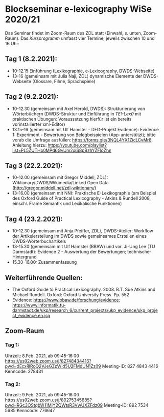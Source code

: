 # Blockseminar e-lexicography WiSe 2020/21

Das Seminar findet im Zoom-Raum des ZDL statt (Einwahl, s. unten, Zoom-Raum).
Das *Kursprogramm* umfasst vier Termine, jeweils zwischen 10 und 16 Uhr:

## Tag 1 (8.2.2021): 
* 10-12.15 Einführung (Lexikographie, e-Lexicography, DWDS-Webseite)
* 13-16 (gemeinsam mit Julia Naji, ZDL) dynamische Elemente der DWDS-Webseite (Glossare, Filme, Sprachspiele)

## Tag 2 (9.2.2021):
* 10-12.30 (gemeinsam mit Axel Herold, DWDS): Strukturierung von Wörterbüchern (DWDS-Struktur und Einführung in *TEI-Lex0* mit praktischen Übungen: Voraussetzung hierfür ist ein bereits vorinstallierter xml-Editor)
* 13.15-16 (gemeinsam mit Ulf Hamster - DFG-Projekt Evidence): Evidence 1: Experiment - Bewertung von Belegbeispielen (App-unterstützt); bitte vorab die Umfrage ausfüllen: https://forms.gle/3NQL4YX1ZicLCvMr8, Anleitung hierzu: https://youtube.com/playlist?list=PL5ZUTHo0MPd6GvUm2oiS8pBzhYZFloZhn

## Tag 3 (22.2.2021):
* 10-12.00 (gemeinsam mit Gregor Middell, ZDL): Wiktionary/DWDS/Wikimedia/Linked Open Data (http://gregor.middell.net/zdl-wiktionary/)
* 13-16.00 (gemeinsam mit NN): Praktische E-Lexikographie (am Beispiel des Oxford Guide of Practical Lexicography - Atkins & Rundell 2008, einschl. Frame Semantik und Lexikalische Funktionen)

## Tag 4 (23.2.2021):
* 10-12.30 (gemeinsam mit Anja Pfeiffer, ZDL), DWDS-Atelier: Workflow der Artikelerstellung im DWDS sowie gemeinsames Erstellen eines DWDS-Wörterbuchartikels
* 13-15.30 (gemeinsam mit Ulf Hamster (BBAW) und vor. Ji-Ung Lee (TU Darmstadt): Evidence 2 - Auswertung der Bewertungen; technischer Hintergrund
* 15.30-16.00: Zusammenfassung

## Weiterführende Quellen:
* The Oxford Guide to Practical Lexicography. 2008. B.T. Sue Atkins and Michael Rundell. Oxford: Oxford University Press. Pp. 552
* Evidence: https://www.bbaw.de/forschung/evidence; https://www.informatik.tu-darmstadt.de/ukp/research_6/current_projects/ukp_evidence/ukp_project_evidence.en.jsp

## Zoom-Raum
### Tag 1: 
Uhrzeit: 8.Feb. 2021, ab 09:45-16:00
https://us02web.zoom.us/j/82748434416?pwd=dEcxRlRoQ2VJeGZpWld5U2FMdUN1Zz09
Meeting-ID: 827 4843 4416
Kenncode: 278431

### Tag 2: 
Uhrzeit: 9.Feb. 2021, ab 09:45-16:00
https://us02web.zoom.us/j/89275345685?pwd=RGc3OStqbW11MjY2QWtsR3VwUXZFdz09
Meeting-ID: 892 7534 5685
Kenncode: 776647






